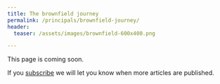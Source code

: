 ```yaml
---
title: The brownfield journey
permalink: /principals/brownfield-journey/
header:
  teaser: /assets/images/brownfield-600x400.png

---
```

This page is coming soon.

If you [subscribe](/subscribe/) we will let you know when more articles are published.

